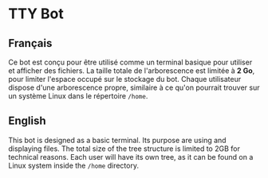 # TTY Bot

## Français

Ce bot est conçu pour être utilisé comme un terminal basique pour utiliser et afficher des fichiers. La taille totale de l'arborescence est limitée à **2 Go**, pour limiter l'espace occupé sur le stockage du bot. Chaque utilisateur dispose d'une arborescence propre, similaire à ce qu'on pourrait trouver sur un système Linux dans le répertoire `/home`.

## English

This bot is designed as a basic terminal. Its purpose are using and displaying files. The total size of the tree structure is limited to 2GB for technical reasons. Each user will have its own tree, as it can be found on a Linux system inside the `/home` directory.